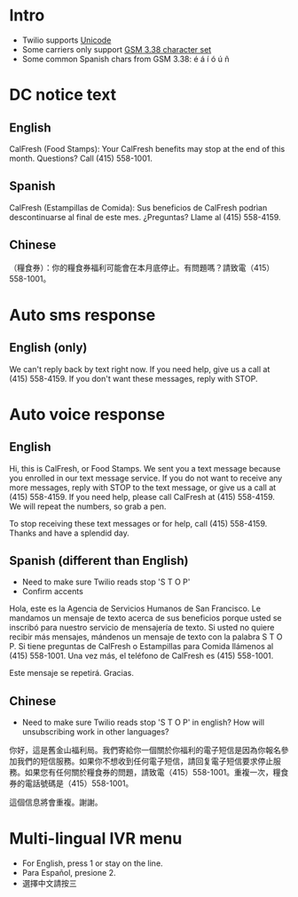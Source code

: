 # Intro
- Twilio supports [Unicode](http://en.wikipedia.org/wiki/Unicode)
- Some carriers only support [GSM 3.38 character set](http://en.wikipedia.org/wiki/GSM_03.38)
- Some common Spanish chars from GSM 3.38: é á í ó ú ñ

# DC notice text

## English
CalFresh (Food Stamps): Your CalFresh benefits may stop at the end of this month. Questions? Call (415) 558-1001.

## Spanish
CalFresh (Estampillas de Comida): Sus beneficios de CalFresh podrìan descontinuarse al final de este mes. ¿Preguntas? Llame al (415) 558-4159.

## Chinese
（糧食券）：你的糧食券福利可能會在本月底停止。有問題嗎？請致電（415）558-1001。

# Auto sms response

## English (only)
We can't reply back by text right now. If you need help, give us a call at (415) 558-4159. If you don't want these messages, reply with STOP.

# Auto voice response

## English
Hi, this is CalFresh, or Food Stamps. We sent you a text message because you enrolled in our text message service. If you do not want to receive any more messages, reply with STOP to the text message, or give us a call at (415) 558-4159. If you need help, please call CalFresh at (415) 558-4159. We will repeat the numbers, so grab a pen.

To stop receiving these text messages or for help, call (415) 558-4159. Thanks and have a splendid day.

## Spanish (different than English)
- Need to make sure Twilio reads stop 'S T O P'
- Confirm accents

Hola, este es la Agencia de Servicios Humanos de San Francisco. Le mandamos un mensaje de texto acerca de sus beneficios porque usted se inscribó para nuestro servicio de mensajería de texto. Si usted no quiere recibir más mensajes, mándenos un mensaje de texto con la palabra S T O P. Si tiene preguntas de CalFresh o Estampillas para Comida llámenos al (415) 558-1001. Una vez más, el teléfono de CalFresh es (415) 558-1001.

Este mensaje se repetirá. Gracias.

## Chinese
- Need to make sure Twilio reads stop 'S T O P' in english? How will unsubscribing work in other languages?

你好，這是舊金山福利局。我們寄給你一個關於你福利的電子短信是因為你報名參加我們的短信服務。如果你不想收到任何電子短信，請回复電子短信要求停止服務。如果您有任何關於糧食券的問題，請致電（415）558-1001。重複一次，糧食券的電話號碼是（415）558-1001。

這個信息將會重複。謝謝。

# Multi-lingual IVR menu
- For English, press 1 or stay on the line.
- Para Español, presione 2.
- 選擇中文請按三